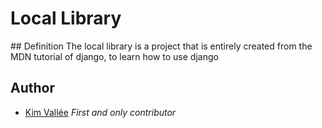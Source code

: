 # Local Library

## Definition
The local library is a project that is entirely created from the MDN tutorial of django, to learn how to use django

## Author
 
 - [Kim Vallée](https://github.com/Etilawin) _First and only contributor_

